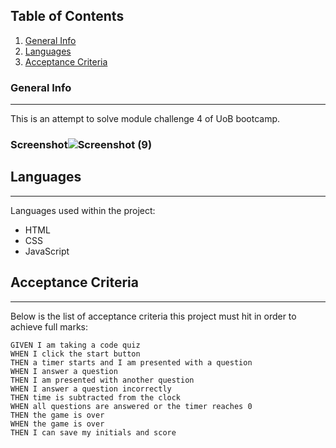 ## Table of Contents
1. [General Info](#general-info)
2. [Languages](#languages)
3. [Acceptance Criteria](#acceptance-criteria)
### General Info
***
This is an attempt to solve module challenge 4 of UoB bootcamp. 
### Screenshot![Screenshot (9)](https://user-images.githubusercontent.com/116799866/205111807-1d7e4f4f-1891-465e-9e55-499a3dde6355.png)


## Languages
***
Languages used within the project:
* HTML
* CSS
* JavaScript
## Acceptance Criteria
***
Below is the list of acceptance criteria this project must hit in order to achieve full marks: 
```
GIVEN I am taking a code quiz
WHEN I click the start button
THEN a timer starts and I am presented with a question
WHEN I answer a question
THEN I am presented with another question
WHEN I answer a question incorrectly
THEN time is subtracted from the clock
WHEN all questions are answered or the timer reaches 0
THEN the game is over
WHEN the game is over
THEN I can save my initials and score
```


